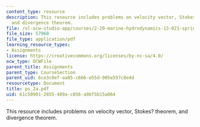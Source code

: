 ```yaml
---
content_type: resource
description: This resource includes problems on velocity vector, Stokes? theorem,
  and divergence theorem.
file: /ol-ocw-studio-app/courses/2-20-marine-hydrodynamics-13-021-spring-2005/61c509012855409ac056a9bf5b15a064_ps_2a.pdf
file_size: 57968
file_type: application/pdf
learning_resource_types:
- Assignments
license: https://creativecommons.org/licenses/by-nc-sa/4.0/
ocw_type: OCWFile
parent_title: Assignments
parent_type: CourseSection
parent_uid: 6ce3c0ef-aa05-c666-e55d-905e597c8e4d
resourcetype: Document
title: ps_2a.pdf
uid: 61c50901-2855-409a-c056-a9bf5b15a064
---
```

This resource includes problems on velocity vector, Stokes? theorem, and divergence theorem.